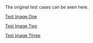 The original test cases can be seen here.


[Test Image One](https://github.com/TeganB/devart-template/blob/master/project_images/Dissonance_Installations_test1.jpg "Dissonace at Six - test1")

[Test Image Two](https://github.com/TeganB/devart-template/blob/master/project_images/Dissonance_Installations_test2.jpg "Dissonace at Six - test2")

[Test Image Three](https://github.com/TeganB/devart-template/blob/master/project_images/Dissonance_Installations_test3.jpg "Dissonace at Six - test3")
